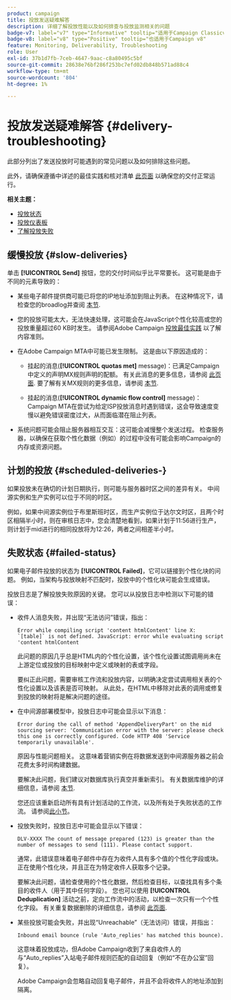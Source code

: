```yaml
---
product: campaign
title: 投放发送疑难解答
description: 详细了解投放性能以及如何排查与投放监测相关的问题
badge-v7: label="v7" type="Informative" tooltip="适用于Campaign Classicv7"
badge-v8: label="v8" type="Positive" tooltip="也适用于Campaign v8"
feature: Monitoring, Deliverability, Troubleshooting
role: User
exl-id: 37b1d7fb-7ceb-4647-9aac-c8a80495c5bf
source-git-commit: 28638e76bf286f253bc7efd02db848b571ad88c4
workflow-type: tm+mt
source-wordcount: '804'
ht-degree: 1%

---
```


# 投放发送疑难解答 {#delivery-troubleshooting}

此部分列出了发送投放时可能遇到的常见问题以及如何排除这些问题。

此外，请确保遵循中详述的最佳实践和核对清单 [此页面](delivery-performances.md) 以确保您的交付正常运行。

**相关主题：**

* [投放状态](delivery-statuses.md)
* [投放仪表板](delivery-dashboard.md)
* [了解投放失败](understanding-delivery-failures.md)

## 缓慢投放 {#slow-deliveries}

单击 **[!UICONTROL Send]** 按钮，您的交付时间似乎比平常要长。 这可能是由于不同的元素导致的：

* 某些电子邮件提供商可能已将您的IP地址添加到阻止列表。 在这种情况下，请检查您的broadlog并查阅 [本节](about-deliverability.md).

* 您的投放可能太大，无法快速处理，这可能会在JavaScript个性化较高或您的投放重量超过60 KB时发生。 请参阅Adobe Campaign [投放最佳实践](delivery-best-practices.md) 以了解内容准则。

* 在Adobe Campaign MTA中可能已发生限制。 这是由以下原因造成的：

   * 挂起的消息(**[!UICONTROL quotas met]** message)：已满足Campaign中定义的声明MX规则声明的配额。 有关此消息的更多信息，请参阅 [此页面](deliverability-faq.md). 要了解有关MX规则的更多信息，请参阅 [本节](../../installation/using/email-deliverability.md#about-mx-rules).

   * 挂起的消息(**[!UICONTROL dynamic flow control]** message)：Campaign MTA在尝试为给定ISP投放消息时遇到错误，这会导致速度变慢以避免错误密度过大，从而面临潜在阻止列表。

* 系统问题可能会阻止服务器相互交互：这可能会减慢整个发送过程。 检查服务器，以确保在获取个性化数据（例如）的过程中没有可能会影响Campaign的内存或资源问题。

## 计划的投放 {#scheduled-deliveries-}

如果投放未在确切的计划日期执行，则可能与服务器时区之间的差异有关。 中间源实例和生产实例可以位于不同的时区。

例如，如果中间源实例位于布里斯班时区，而生产实例位于达尔文时区，且两个时区相隔半小时，则在审核日志中，您会清楚地看到，如果计划于11:56进行生产，则计划于mid进行的相同投放将为12:26，两者之间相差半小时。

## 失败状态 {#failed-status}

如果电子邮件投放的状态为 **[!UICONTROL Failed]**，它可以链接到个性化块的问题。 例如，当架构与投放映射不匹配时，投放中的个性化块可能会生成错误。

投放日志是了解投放失败原因的关键。 您可以从投放日志中检测以下可能的错误：

* 收件人消息失败，并出现“无法访问”错误，指出：

  ```
  Error while compiling script 'content htmlContent' line X: `[table]` is not defined. JavaScript: error while evaluating script 'content htmlContent
  ```

  此问题的原因几乎总是HTML内的个性化设置，该个性化设置试图调用尚未在上游定位或投放的目标映射中定义或映射的表或字段。

  要纠正此问题，需要审核工作流和投放内容，以明确决定尝试调用相关表的个性化设置以及该表是否可映射。 从此处，在HTML中移除对此表的调用或修复到投放的映射将是解决问题的途径。

* 在中间源部署模型中，投放日志中可能会显示以下消息：

  ```
  Error during the call of method 'AppendDeliveryPart' on the mid sourcing server: 'Communication error with the server: please check this one is correctly configured. Code HTTP 408 'Service temporarily unavailable'.
  ```

  原因与性能问题相关。 这意味着营销实例在将数据发送到中间源服务器之前会花费太多时间构建数据。

  要解决此问题，我们建议对数据库执行真空并重新索引。 有关数据库维护的详细信息，请参阅 [本节](../../production/using/recommendations.md).

  您还应该重新启动所有具有计划活动的工作流，以及所有处于失败状态的工作流。 请参阅[此小节](../../workflow/using/scheduler.md)。

* 投放失败时，投放日志中可能会显示以下错误：

  ```
  DLV-XXXX The count of message prepared (123) is greater than the number of messages to send (111). Please contact support.
  ```

  通常，此错误意味着电子邮件中存在为收件人具有多个值的个性化字段或块。 正在使用个性化块，并且正在为特定收件人获取多个记录。

  要解决此问题，请检查使用的个性化数据，然后检查目标，以查找具有多个条目的收件人（用于其中任何字段）。 您也可以使用 **[!UICONTROL Deduplication]** 活动之前，定向工作流中的活动，以检查一次只有一个个性化字段。 有关重复数据删除的详细信息，请参阅 [此页面](../../workflow/using/deduplication.md).

* 某些投放可能会失败，并出现“Unreachable”（无法访问）错误，并指出：

  ```
  Inbound email bounce (rule 'Auto_replies' has matched this bounce).
  ```

  这意味着投放成功，但Adobe Campaign收到了来自收件人的与“Auto_replies”入站电子邮件规则匹配的自动回复（例如“不在办公室”回复）。

  Adobe Campaign会忽略自动回复电子邮件，并且不会将收件人的地址添加到隔离。
